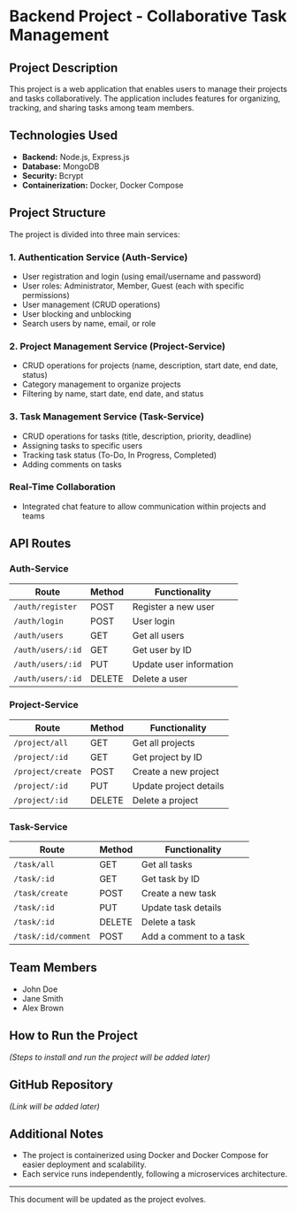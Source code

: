 # Backend Project - Collaborative Task Management

## Project Description
This project is a web application that enables users to manage their projects and tasks collaboratively. The application includes features for organizing, tracking, and sharing tasks among team members.

## Technologies Used
- **Backend:** Node.js, Express.js
- **Database:** MongoDB
- **Security:** Bcrypt
- **Containerization:** Docker, Docker Compose

## Project Structure
The project is divided into three main services:

### 1. Authentication Service (Auth-Service)
- User registration and login (using email/username and password)
- User roles: Administrator, Member, Guest (each with specific permissions)
- User management (CRUD operations)
- User blocking and unblocking
- Search users by name, email, or role

### 2. Project Management Service (Project-Service)
- CRUD operations for projects (name, description, start date, end date, status)
- Category management to organize projects
- Filtering by name, start date, end date, and status

### 3. Task Management Service (Task-Service)
- CRUD operations for tasks (title, description, priority, deadline)
- Assigning tasks to specific users
- Tracking task status (To-Do, In Progress, Completed)
- Adding comments on tasks

### Real-Time Collaboration
- Integrated chat feature to allow communication within projects and teams

## API Routes
### Auth-Service
| Route | Method | Functionality |
|---|---|---|
| `/auth/register` | POST | Register a new user |
| `/auth/login` | POST | User login |
| `/auth/users` | GET | Get all users |
| `/auth/users/:id` | GET | Get user by ID |
| `/auth/users/:id` | PUT | Update user information |
| `/auth/users/:id` | DELETE | Delete a user |

### Project-Service
| Route | Method | Functionality |
|---|---|---|
| `/project/all` | GET | Get all projects |
| `/project/:id` | GET | Get project by ID |
| `/project/create` | POST | Create a new project |
| `/project/:id` | PUT | Update project details |
| `/project/:id` | DELETE | Delete a project |

### Task-Service
| Route | Method | Functionality |
|---|---|---|
| `/task/all` | GET | Get all tasks |
| `/task/:id` | GET | Get task by ID |
| `/task/create` | POST | Create a new task |
| `/task/:id` | PUT | Update task details |
| `/task/:id` | DELETE | Delete a task |
| `/task/:id/comment` | POST | Add a comment to a task |

## Team Members
- John Doe
- Jane Smith
- Alex Brown

## How to Run the Project
_(Steps to install and run the project will be added later)_

## GitHub Repository
_(Link will be added later)_

## Additional Notes
- The project is containerized using Docker and Docker Compose for easier deployment and scalability.
- Each service runs independently, following a microservices architecture.

---

This document will be updated as the project evolves.

